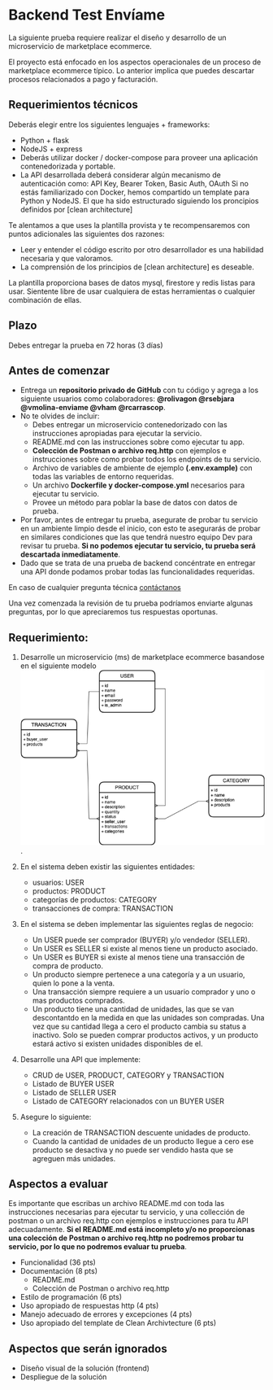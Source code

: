 # Backend Test Envíame

La siguiente prueba requiere realizar el diseño y desarrollo de un microservicio de marketplace ecommerce.

El proyecto está enfocado en los aspectos operacionales de un proceso de marketplace ecommerce típico. Lo anterior implica que puedes descartar procesos relacionados a pago y facturación.

## Requerimientos técnicos
Deberás elegir entre los siguientes lenguajes +  frameworks:
- Python + flask
- NodeJS + express
- Deberás utilizar docker / docker-compose para proveer una aplicación contenedorizada y portable.
- La API desarrollada deberá considerar algún mecanismo de autenticación como: API Key, Bearer Token, Basic Auth, OAuth
Si no estás familiarizado con Docker, hemos compartido un template para Python y NodeJS. El que ha sido estructurado siguiendo los proncipios definidos por [clean architecture]

Te alentamos a que uses la plantilla provista y te recompensaremos con puntos adicionales las siguientes dos razones: 
- Leer y entender el código escrito por otro desarrollador es una habilidad necesaria y que valoramos.
- La comprensión de los principios de [clean architecture] es deseable.

La plantilla proporciona bases de datos mysql, firestore y redis listas para usar. Sientente libre de usar cualquiera de estas herramientas o cualquier combinación de ellas.

## Plazo
Debes entregar la prueba en 72 horas (3 días)

## Antes de comenzar

- Entrega un **repositorio privado de GitHub** con tu código y agrega a los siguiente usuarios como colaboradores: **@rolivagon @rsebjara @vmolina-enviame @vham @rcarrascop**.
- No te olvides de incluir:
    - Debes entregar un microservicio contenedorizado con las instrucciones apropiadas para ejecutar la servicio.
    - README.md con las instrucciones sobre como ejecutar tu app.
    - **Colección de Postman o archivo req.http** con ejemplos e instrucciones sobre como probar todos los endpoints de tu servicio.
    - Archivo de variables de ambiente de ejemplo **(.env.example)** con todas las variables de entorno requeridas.
    - Un archivo **Dockerfile y docker-compose.yml** necesarios para ejecutar tu servicio.
    - Provee un método para poblar la base de datos con datos de prueba.
- Por favor, antes de entregar tu prueba, asegurate de probar tu servicio en un ambiente limpio desde el inicio, con esto te asegurarás de probar en similares condiciones que las que tendrá nuestro equipo Dev para revisar tu prueba. **Si no podemos ejecutar tu servicio, tu prueba será descartada inmediatamente**.
- Dado que se trata de una prueba de backend concéntrate en entregar una API donde podamos probar todas las funcionalidades requeridas.

En caso de cualquier pregunta técnica [contáctanos](mailto:tech-test@enviame.io)

Una vez comenzada la revisión de tu prueba podríamos enviarte algunas preguntas, por lo que apreciaremos tus respuestas oportunas.

## Requerimiento:
1. Desarrolle un microservicio (ms) de marketplace ecommerce basandose en el siguiente modelo ![image](backend%20test%20model.drawio.png).
2. En el sistema deben existir las siguientes entidades:
    - usuarios: USER
    - productos: PRODUCT
    - categorías de productos: CATEGORY
    - transacciones de compra: TRANSACTION
3. En el sistema se deben implementar las siguientes reglas de negocio:    
    - Un USER puede ser comprador (BUYER) y/o vendedor (SELLER).
    - Un USER es SELLER si existe al menos tiene un producto asociado.
    - Un USER es BUYER si existe al menos tiene una transacción de compra de producto.
    - Un producto siempre pertenece a una categoría y a un usuario, quien lo pone a la venta.
    - Una transacción siempre requiere a un usuario comprador y uno o mas productos comprados.
    - Un producto tiene una cantidad de unidades, las que se van descontantdo en la medida en que las unidades son compradas. Una vez que su cantidad llega a cero el producto cambia su status a inactivo. Solo se pueden comprar productos activos, y un producto estará activo si existen unidades disponibles de el. 

4. Desarrolle una API que implemente:
    - CRUD de USER, PRODUCT, CATEGORY y TRANSACTION
    - Listado de BUYER USER
    - Listado de SELLER USER
    - Listado de CATEGORY relacionados con un BUYER USER

5. Asegure lo siguiente:
    - La creación de TRANSACTION descuente unidades de producto.
    - Cuando la cantidad de unidades de un producto llegue a cero ese producto se desactiva y no puede ser vendido hasta que se agreguen más unidades.


## Aspectos a evaluar

Es importante que escribas un archivo README.md con toda las instrucciones necesarias para ejecutar tu servicio, y una collección de postman o un archivo req.http con ejemplos e instrucciones para tu API adecuadamente. 
**Si el README.md está incompleto y/o no proporcionas una colección de Postman o archivo req.http no podremos probar tu servicio, por lo que no podremos evaluar tu prueba**.

- Funcionalidad (36 pts)
- Documentación (8 pts)
    - README.md 
    - Colección de Postman o archivo req.http
- Estilo de programación (6 pts)
- Uso apropiado de respuestas http (4 pts)
- Manejo adecuado de errores y excepciones (4 pts)
- Uso apropiado del template de Clean Archivtecture (6 pts)

## Aspectos que serán ignorados

- Diseño visual de la solución (frontend)
- Despliegue de la solución

